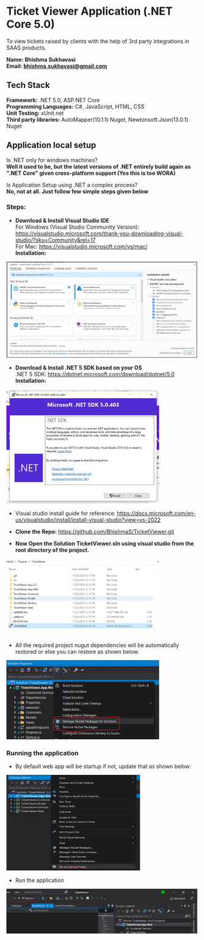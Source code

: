 # Ticket Viewer Application (.NET Core 5.0)
To view tickets raised by clients with the help of 3rd party integrations in SAAS products.

**Name: Bhishma Sukhavasi**  
**Email: bhishma.sukhavasi@gmail.com**

## Tech Stack
**Framework:** .NET 5.0, ASP.NET Core  
**Programming Languages:** C#, JavaScript, HTML, CSS  
**Unit Testing:** xUnit.net  
**Third party libraries:** AutoMapper(10.1.1) Nuget, Newtonsoft.Json(13.0.1) Nuget

## Application local setup

Is .NET only for windows machines?  
**Well it used to be, but the latest versions of .NET entirely build again as ".NET Core" given cross-platform support (Yes this is too WORA)**

Is Application Setup using .NET a complex process?  
**No, not at all. Just follow few simple steps given below**

### Steps: 
- **Download & Install Visual Studio IDE**  
For Windows (Visual Studio Community Version): https://visualstudio.microsoft.com/thank-you-downloading-visual-studio/?sku=Community&rel=17  
For Mac: https://visualstudio.microsoft.com/vs/mac/  
**Installation:**  
<img src="images/dot-net-installation.jpeg" width="500">

- **Download & Install .NET 5 SDK based on your OS**  
.NET 5 SDK: https://dotnet.microsoft.com/download/dotnet/5.0  
**Installation:**  
<img src="images/dot-net5-sdk.jpeg" width="400">

- Visual studio install guide for reference: https://docs.microsoft.com/en-us/visualstudio/install/install-visual-studio?view=vs-2022

- **Clone the Repo:** https://github.com/BhishmaS/TicketViewer.git

- **Now Open the Solution TicketViewer.sln using visual studio from the root directory of the project.**  
<img src="images/solution-open.jpeg" width="400"> 

- All the required project nugut dependencies will be automatically restored or else you can restore as shown below.  
<img src="images/nuget-restore.jpeg" width="400"> 

### Running the application

- By default web app will be startup if not, update that as shown below:  
<img src="images/project-startup.jpg" width="350" height="250"> 

- Run the application  
<img src="images/app-run.jpeg" width="500"> 
